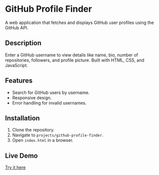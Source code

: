 # GitHub Profile Finder

A web application that fetches and displays GitHub user profiles using the GitHub API.

## Description
Enter a GitHub username to view details like name, bio, number of repositories, followers, and profile picture. Built with HTML, CSS, and JavaScript.

## Features
- Search for GitHub users by username.
- Responsive design.
- Error handling for invalid usernames.

## Installation
1. Clone the repository.
2. Navigate to `projects/github-profile-finder`.
3. Open `index.html` in a browser.

## Live Demo
[Try it here](https://uhsnavihs23.github.io/projects/github-profile-finder/)